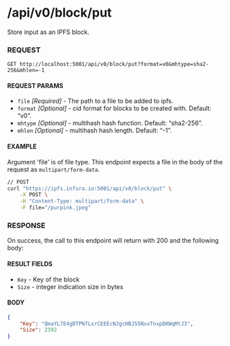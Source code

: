 # /api/v0/block/put

Store input as an IPFS block.

### REQUEST

`GET http://localhost:5001/api/v0/block/put?format=v0&mhtype=sha2-256&mhlen=-1`

#### REQUEST PARAMS
- `file` _[Required]_ - The path to a file to be added to ipfs.
- `format` _[Optional]_ - cid format for blocks to be created with. Default: “v0”. 
- `mhtype` _[Optional]_ - multihash hash function. Default: “sha2-256”.
- `mhlen` _[Optional]_ - multihash hash length. Default: “-1”. 
 
#### EXAMPLE
Argument 'file' is of file type. This endpoint expects a file in the body of the request as `multipart/form-data`.

```bash
// POST
curl "https://ipfs.infura.io:5001/api/v0/block/put" \
    -X POST \
    -H "Content-Type: multipart/form-data" \
    -F file="/purpink.jpeg" 
```

### RESPONSE

On success, the call to this endpoint will return with 200 and the following body:

#### RESULT FIELDS
- `Key` - Key of the block
- `Size` - integer indication size in bytes


#### BODY
```json
{
    "Key": "QmaYL7E4gDTPNfLxrCEEEcNJgcHBJ55NxxTnxpDKWqMtJ3",
    "Size": 2392
}
```